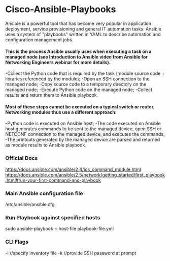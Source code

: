 # Cisco-Ansible-Playbooks

Ansible is a powerful tool that has become very popular in application deployment, service provisioning and general IT automation tasks. Ansible uses a system of "playbooks" written in YAML to describe automation and configuration management jobs.

#### This is the process Ansible usually uses when executing a task on a managed node (see Introduction to Ansible video from Ansible for Networking Engineers webinar for more details).

-Collect the Python code that is required by the task (module source code + libraries referenced by the module);
-Open an SSH connection to the managed node;
-Copy source code to a temporary directory on the managed node;
-Execute Python code on the managed node;
-Collect results and return them to Ansible playbook.


#### Most of these steps cannot be executed on a typical switch or router. Networking modules thus use a different approach:

-Python code is executed on Ansible host;
-The code executed on Ansible host generates commands to be sent to the managed device, open SSH or NETCONF connection to the managed device, and executes the commands;
-The printouts generated by the managed device are parsed and returned as module results to Ansible playbook.

### Official Docs
https://docs.ansible.com/ansible/2.4/ios_command_module.html
https://docs.ansible.com/ansible/2.5/network/getting_started/first_playbook.html#run-your-first-command-and-playbook

### Main Ansible configuration file 
/etc/ansible/ansible.cfg

### Run Playbook against specified hosts
sudo ansible-playbook -i host-file playbook-file.yml

### CLI Flags
-i      //specify inventory file
-k      //provide SSH password at prompt
